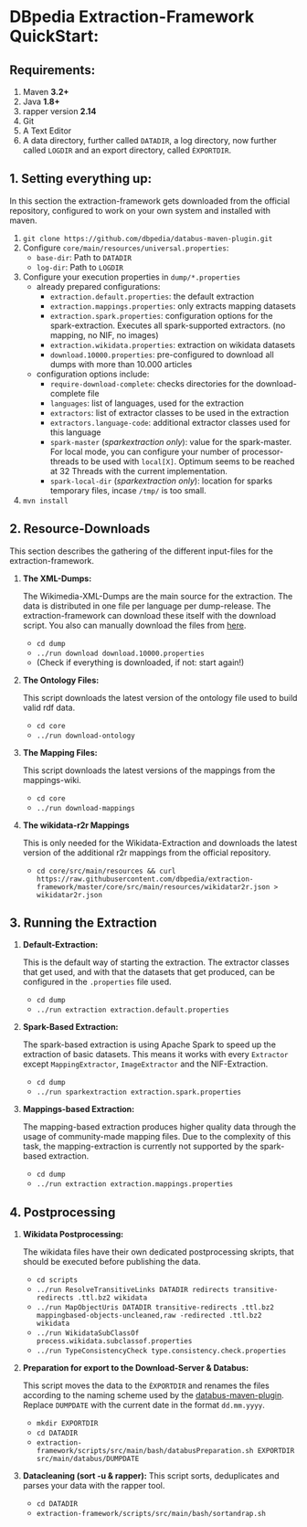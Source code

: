 # DBpedia Extraction-Framework QuickStart:

## Requirements:
1. Maven **3.2+**
2. Java **1.8+**
3. rapper version **2.14**
4. Git
5. A Text Editor
6. A data directory, further called `DATADIR`, a log directory, now further called `LOGDIR` and an export directory, called `ÈXPORTDIR`.

## 1. Setting everything up:
In this section the extraction-framework gets downloaded from the official repository, configured to work on your own system and installed with maven.
1. `git clone https://github.com/dbpedia/databus-maven-plugin.git`
3. Configure `core/main/resources/universal.properties`:
    - `base-dir`: Path to `DATADIR`
    - `log-dir`: Path to `LOGDIR`
4. Configure your execution properties in `dump/*.properties`
    - already prepared configurations:
        - `extraction.default.properties`: the default extraction
        - `extraction.mappings.properties`: only extracts mapping datasets
        - `extraction.spark.properties`: configuration options for the spark-extraction. Executes all spark-supported extractors. (no mapping, no NIF, no images)
        - `extraction.wikidata.properties`: extraction on wikidata datasets
        - `download.10000.properties`: pre-configured to download all dumps with more than 10.000 articles
    - configuration options include:
        - `require-download-complete`: checks directories for the download-complete file
        - `languages`: list of languages, used for the extraction
        - `extractors`: list of extractor classes to be used in the extraction
        - `extractors.language-code`: additional extractor classes used for this language
        -  `spark-master` (*sparkextraction only*): value for the spark-master. For local mode, you can configure your number of processor-threads to be used with `local[X]`. Optimum seems to be reached at 32 Threads with the current implementation.
        -  `spark-local-dir` (*sparkextraction only*): location for sparks temporary files, incase `/tmp/` is too small.
6. `mvn install`

## 2. Resource-Downloads
This section describes the gathering of the different input-files for the extraction-framework.
1. **The XML-Dumps:**

    The Wikimedia-XML-Dumps are the main source for the extraction. The data is distributed in one file per language per dump-release. The extraction-framework can download these itself with the download script. You also can manually download the files from [here](https://dumps.wikimedia.org/backup-index-bydb.html).
    - `cd dump`
    - `../run download download.10000.properties`
    - (Check if everything is downloaded, if not: start again!)
2. **The Ontology Files:**

    This script downloads the latest version of the ontology file used to build valid rdf data.
    - `cd core`
    - `../run download-ontology`
3. **The Mapping Files:**

    This script downloads the latest versions of the mappings from the mappings-wiki.
    - `cd core`
    - `../run download-mappings`
4. **The wikidata-r2r Mappings**

    This is only needed for the Wikidata-Extraction and downloads the latest version of the additional r2r mappings from the official repository.
    - `cd core/src/main/resources && curl https://raw.githubusercontent.com/dbpedia/extraction-framework/master/core/src/main/resources/wikidatar2r.json > wikidatar2r.json`

## 3. Running the Extraction
1. **Default-Extraction:**

    This is the default way of starting the extraction. The extractor classes that get used, and with that the datasets that get produced, can be configured in the `.properties` file used.
    - `cd dump`
    - `../run extraction extraction.default.properties`
2. **Spark-Based Extraction:**

    The spark-based extraction is using Apache Spark to speed up the extraction of basic datasets. This means it works with every `Extractor` except `MappingExtractor`, `ImageExtractor` and the NIF-Extraction.
    - `cd dump`
    - `../run sparkextraction extraction.spark.properties`
3. **Mappings-based Extraction:**

    The mapping-based extraction produces higher quality data through the usage of community-made mapping files. Due to the complexity of this task, the mapping-extraction is currently not supported by the spark-based extraction.
    - `cd dump`
    - `../run extraction extraction.mappings.properties`

## 4. Postprocessing
1. **Wikidata Postprocessing:**

    The wikidata files have their own dedicated postprocessing skripts, that should be executed before publishing the data.
    - `cd scripts`
    - `../run ResolveTransitiveLinks DATADIR redirects transitive-redirects .ttl.bz2 wikidata`
    - `../run MapObjectUris DATADIR transitive-redirects .ttl.bz2 mappingbased-objects-uncleaned,raw -redirected .ttl.bz2 wikidata`
    - `../run WikidataSubClassOf process.wikidata.subclassof.properties`
    - `../run TypeConsistencyCheck type.consistency.check.properties`
2. **Preparation for export to the Download-Server & Databus:**

    This script moves the data to the `ÈXPORTDIR` and renames the files according to the naming scheme used by the [databus-maven-plugin](https://github.com/dbpedia/databus-maven-plugin). Replace `DUMPDATE` with the current date in the format `dd.mm.yyyy`.
    - `mkdir EXPORTDIR`
    - `cd DATADIR`
    - `extraction-framework/scripts/src/main/bash/databusPreparation.sh EXPORTDIR src/main/databus/DUMPDATE`
3. **Datacleaning (sort -u & rapper):**
    This script sorts, deduplicates and parses your data with the rapper tool.
    - `cd DATADIR`
    - `extraction-framework/scripts/src/main/bash/sortandrap.sh`

